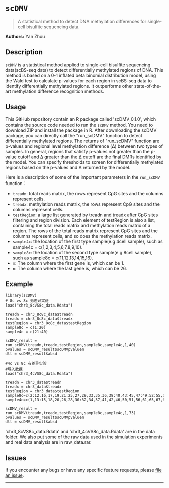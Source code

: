 # `scDMV`

> A statistical method to detect DNA methylation differences for single-cell bisulfite sequencing data.

__Authors:__ Yan Zhou

## Description

`scDMV` is a statistical method applied to single-cell bisulfite sequencing data(scBS-seq data) to detect differentially methylated regions of DNA. This method is based on a 0-1 inflated  beta binomial distribution model, using the Wald test to calculate p-values for each region in scBS-seq data to identify differentially methylated regions. It outperforms other state-of-the-art methylation difference recognition methods.

## Usage

This GitHub repository contain an R package called 'scDMV_0.1.0', which contains the source code needed to run the `scDMV` method. You need to download ZIP and install the package in R. After downloading the scDMV package, you can directly call the "run_scDMV" function to detect differentially methylated regions. The returns of "run_scDMV" function are p-values and regional level methylation difference (Δ) between two types of samples. In general, regions that satisfy p-values not greater than the p-value cutoff and ∆ greater than the ∆ cutoff are the final DMRs identified by the model. You can specify thresholds to screen for differentially methylated regions based on the p-values and Δ returned by the model. 

Here is a description of some of the important parameters in the `run_scDMV` function：

* `treadn`: total reads matrix, the rows represent CpG sites and the columns represent cells.
* `treadx`: methylation reads matrix, the rows represent CpG sites and the columns represent cells.
* `testRegion`: a large list generated by treadn and treadx after CpG sites filtering and region division. Each element of testRegion is also a list, containing the total reads matrix and methylation reads matrix of a region. The rows of the total reads matrix represent CpG sites and the columns represent cells, and so does the methylation reads matrix.
* `sample4c`: the location of the first type sample(e.g 4cell sample), such as sample4c = c(1,2,3,4,5,6,7,8,9,10).
* `sample8c`: the location of the second type sample(e.g 8cell sample), such as sample8c = c(11,12,13,14,15,16).
* `m`: The column where the first gene is, which can be 1.
* `n`: The column where the last gene is, which can be 26.

## Example
```
library(scDMV)
# 8c vs 8c 无差异实验
load("chr3_8cVS8c_data.Rdata")

treadn = chr3_8c8c_data$treadn
treadx = chr3_8c8c_data$treadx
testRegion = chr3_8c8c_data$testRegion
sample8c = c(1:20)
sample4c = c(21:40)

scDMV_result = run_scDMV(treadn,treadx,testRegion,sample8c,sample4c,1,40)
pvalues = scDMV_result$scDMVpvaluem
dlt = scDMV_result$absd

#4c vs 8c 有差异实验
#导入数据
load("chr3_4cVS8c_data.Rdata")

treadn = chr3_data$treadn
treadx = chr3_data$treadx
testRegion = chr3_data$testRegion
sample8c=c(2:12,16,17,19,21:25,27,29,33,35,36,38:40,43:45,47:49,52:55,57:60,62:64,66,69,70,73)
sample4c=c(1,13:15,18,20,26,28,30:32,34,37,41,42,46,50,51,56,61,65,67,68,71,72)

scDMV_result = run_scDMV(treadn,treadx,testRegion,sample8c,sample4c,1,73)
pvalues = scDMV_result$scDMVpvaluem
dlt = scDMV_result$absd

```
'chr3_8cVS8c_data.Rdata' and 'chr3_4cVS8c_data.Rdata' are in the data folder. We also put some of the raw data used in the simulation experiments and real data analysis are in raw_data.rar.

## Issues

If you encounter any bugs or have any specific feature requests, please [file an
issue](https://github.com/PLX-m/scDMV/issues).

---


